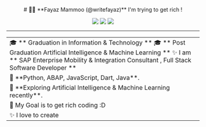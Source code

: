 <div align="center">
# 👨‍💻 **Fayaz Mammoo (@writefayaz)**
I'm trying to get rich !

[![](https://img.shields.io/badge/-Twitter-informational?style=for-the-badge&logo=twitter&logoColor=white&color=00aced)](https://twitter.com/twopinch)
[![](https://img.shields.io/badge/-Instagram-informational?style=for-the-badge&logo=instagram&logoColor=white&color=C13584)](https://instagram.com/fuzz__)
[![](https://img.shields.io/badge/-Linkedin-informational?style=for-the-badge&logo=linkedin&logoColor=white&color=2867B2)](https://www.linkedin.com/in/fuzzm/)

<hr>
 
<table>
<tr>
 <td>
    🎓 ** Graduation in Information & Technology **
    🎓 ** Post Graduation Artificial Intelligence & Machine Learning **
    ✨ I am ** SAP Enterprise Mobility & Integration Consultant , Full Stack Software Developer **
 </td>
  </tr>
 <tr>
   <td>
    🌱 **Python, ABAP, JavaScript, Dart, Java**.
     </td>
 </tr>
 <tr>
   <td>
    🌱 **Exploring Artificial Intelligence & Machine Learning recently**.
     </td>
 </tr>
 <tr>
   <td>
    🎯 My Goal is to get rich coding :D
     </td>
</tr>
<tr>  
  <td>
  ✨ I love to create 
    </td>
</tr>
</table>

